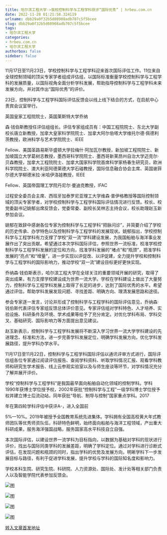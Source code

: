 ```yaml
---
title: 哈尔滨工程大学->我校控制科学与工程学科获评“国际优秀” | hrbeu.com.cn
date: 2022-11-28 01:21:58.324119
urlname: dbb29a0f32b5d08908adb707c5f5bcee
slug: dbb29a0f32b5d08908adb707c5f5bcee
tags: 
- 哈尔滨工程大学
categories:
- hrbeu.com.cn
- 哈尔滨工程大学
authorbox: false
sidebar: false
---
```

11月17日至11月23日，学校控制科学与工程学科迎来首次国际评估工作。11位来自全球控制领域的顶尖专家学者组成评估组，以国际标准衡量学校控制科学与工程学科的发展质量，以国际视角全面分析学科发展，帮助指导控制科学与工程学科未来发展方向，并对其作出“国际优秀”的评价。

23日，控制科学与工程学科国际评估反馈会以线上线下结合的方式，在启航中心贵宾会议室举行。

英国皇家工程院院士，英国莱斯特大学乔纳
<!--more-->
森·钱伯斯教授任评估组组长。评估专家组成员有：中国工程院院士、东北大学副校长唐立新教授，加拿大皇家科学院院士、加拿大阿尔伯塔大学维托尔德·佩德利茨教授，欧洲科学与艺术学院院士、IEEE

Fellow、美国圣路易斯华盛顿大学拉梅什·阿加瓦尔教授，新加坡工程院院士、新加坡国立大学葛树志教授，墨西哥科学院院士、墨西哥新莱昂州自治大学迈克尔·贝森教授，加拿大工程院院士、加拿大国家科学院首席科学家杨春生研究员，欧洲科学院院士、澳大利亚阿德莱德大学石碰教授，国际信息融合协会主席、英国谢菲尔德大学柳德米拉·米哈伊洛娃教授，IEEE

Fellow、英国帝国理工学院丹尼尔·曼迪克教授，IFAC

过程安全委员会主席、西班牙加泰罗尼亚理工大学维森·普伊格教授等国际控制领域的顶尖专家学者，对学校控制科学与工程学科国际评估情况进行反馈。校长、校党委副书记姚郁出席反馈会，党委常委、副校长吴林志主持会议，校长助理赵玉新参加会议。

姚郁在致辞中感谢各位专家为控制科学与工程学科“把脉问诊”，并简要介绍了学校的历史传承、办学特色以及控制科学与工程学科的发展现状。姚郁指出，学校控制科学与工程学科有力支撑了学校“双一流”学科建设发展，为我国船舶与海洋事业发展作出了突出贡献。希望通过本次学科国际评估，参照世界一流标准，校准学校控制科学与工程学科发展的定位和方向，找准学科发展的“堵点”和“瓶颈”，把准学科发展的“亮点”和“增量”，进一步实现以评促改、以评促建，全力提升学校和控制科学与工程学科的国际影响力，推动学校“双一流”建设目标更好更快实现。

乔纳森·钱伯斯表示，哈尔滨工程大学在全球关注的重要领域开展的研究，取得了突出成果，有力支撑学校建设成为世界一流大学。学校在学科建设上做出了大量努力，控制科学与工程学科发展上取得了长足的进步，达到了国际优秀的水平。希望通过评估，帮助学科发展发现问题、寻找差距、明确方向、理清发展思路和途径。

参会专家逐一发言，讨论并形成了控制科学与工程学科的国际评估意见，乔纳森·钱伯斯代表评估专家组反馈总体评价意见。专家评估组对学科特色、人才培养、实验设施、科研条件及环境、学术成果等给予了充分肯定。对优化学科布局、学科交叉、基础研究、国际影响力等方面提出意见建议。

赵玉新表示，控制科学与工程学科发展将不断深入学习世界一流大学学科建设的先进理念、标准和方法，进一步完善学科发展定位，明确学科发展方向，优化学科发展路径，提升学科办学水平。

11月17日至11月22日，控制科学与工程学科国际评估以通讯评审方式进行，国际评估组各位专家通过阅读评估报告、查阅学科资料、听取学科情况汇报、观看学科教师和研究生学术报告、线上云参观实验室以及与师生座谈等环节，对学科情况充分了解并展开评价。

学校“控制科学与工程学科”是我国最早面向船舶自动化领域的控制学科。学科1990年获博士学位授予权，2002年获批“控制科学与工程”一级学科博士学位授予权并建立博士后流动站，同年获批“导航、制导与控制”国家重点学科。2017

年在第四轮学科评估中获评A-，进入全国前

5%—10%。2019年被授予全国教育系统先进集体。学科拥有全国高校黄大年式教师团队等优秀师资队伍，科研特色鲜明，始终面向船舶与海洋工程领域，产出重大科研成果，服务海洋强国战略，服务国家高水平科技自立自强。

本次国际评估，以建设世界一流学科为目标指向，以数据为基础对学科的现状进行评价，找出与国际同类学科的发展差距，明确了学科定位。通过对学科进行诊断式评估，在发现问题和瓶颈的同时，指出学科的优势及发展方向，明晰学科下一步发展目标与路径，有利于促进学科发展，提升学校与学科的国际知名度和影响力。

学校本科生院、研究生院、科研院、人力资源处、国际处、发计处等相关部门负责人以及智能学院代表参加反馈会。

![图](http://gongxue.cn/__local/C/CC/B9/D15CF79BBB960E8C6CFD6F8C38A_AA853260_162FE.png)

![图](http://gongxue.cn/__local/E/57/92/94FD34E060DB877BE2F9AB15A74_B6B5A367_EA32.png)

![图](http://gongxue.cn/__local/8/2F/EC/14B48CDC75A9AF8BB79C2387BD7_80032372_1113F.jpeg)

![图](http://gongxue.cn/__local/9/8F/7F/3807140991C4451D14A8735BD3B_3115D127_1A6E5.jpeg)

[转入文章首发地址](http://gongxue.cn/info/1141/73642.htm)
